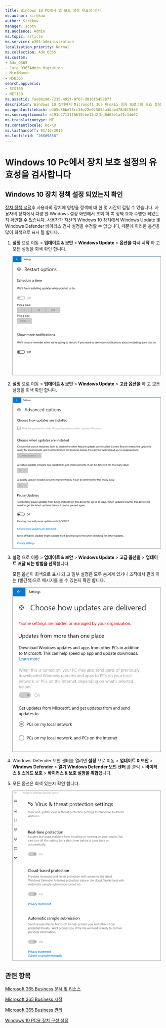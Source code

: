 ```yaml
---
title: Windows 10 PC에서 앱 보호 설정 유효성 검사
ms.author: sirkkuw
author: Sirkkuw
manager: scotv
ms.audience: Admin
ms.topic: article
ms.service: o365-administration
localization_priority: Normal
ms.collection: Adm_O365
ms.custom:
- Adm_O365
- Core_O365Admin_Migration
- MiniMaven
- MSB365
search.appverid:
- BCS160
- MET150
ms.assetid: fae8819d-7235-495f-9f07-d016f545887f
description: Windows 10 장치에서 Microsoft 365 비즈니스 응용 프로그램 보호 설정의 유효성을 검사 하는 방법에 알아봅니다.
ms.openlocfilehash: db05c86bd75cc30e22e025034a3dab478d0f5365
ms.sourcegitcommit: e491c4713115610cbe13d2fbd0d65e1a41c34d62
ms.translationtype: MT
ms.contentlocale: ko-KR
ms.lasthandoff: 01/16/2019
ms.locfileid: "26869886"
---
```

# <a name="validate-device-protection-settings-on-windows-10-pcs"></a>Windows 10 Pc에서 장치 보호 설정의 유효성을 검사합니다

## <a name="verify-that-windows-10-device-policies-are-set"></a>Windows 10 장치 정책 설정 되었는지 확인

[장치 정책 설정](protection-settings-for-windows-10-pcs.md)후 사용자의 장치에 영향을 정책에 대 한 몇 시간이 걸릴 수 있습니다. 사용자의 장치에서 다양 한 Windows 설정 화면에서 조회 하 여 정책 효과 수행한 되었는지 확인할 수 있습니다. 사용자가 자신의 Windows 10 장치에서 Windows Update 및 Windows Defender 바이러스 검사 설정을 수정할 수 없습니다, 때문에 이러한 옵션을 많이 회색으로 표시 될 합니다.
  
1. **설정** 으로 이동 \> **업데이트 &amp; 보안** \> **Windows Update** \> **옵션을 다시 시작** 하 고 모든 설정을 회색 확인 합니다. 
    
    ![모든 다시 시작 옵션은 회색으로 표시 합니다.](media/31308da9-18b0-47c5-bbf6-d5fa6747c376.png)
  
2. **설정** 으로 이동 \> **업데이트 &amp; 보안** \> **Windows Update** \> **고급 옵션을** 하 고 모든 설정을 회색 확인 합니다. 
    
    ![Windows 고급 업데이트 옵션은 모든 회색으로 표시 합니다.](media/049cf281-d503-4be9-898b-c0a3286c7fc2.png)
  
3. **설정** 으로 이동 \> **업데이트 &amp; 보안** \> **Windows Update** \> **고급 옵션을** \> **업데이트 배달 되는 방법을 선택**합니다.
    
    모든 옵션이 회색으로 표시 되 고 일부 설정은 모두 숨겨져 있거나 조직에서 관리 하는 (빨간색)으로 메시지를 볼 수 있는지 확인 합니다.
    
    ![업데이트 배달 되는 방법을 선택 설정을 모두 숨겨져 있거나 조직에서 관리 하는 페이지를 나타냅니다.](media/6b3e37c5-da41-4afd-9983-b4f406216b59.png)
  
4. Windows Defender 보안 센터를 열려면 **설정** 으로 이동 \> **업데이트 &amp; 보안** \> **Windows Defender** \> **열기 Windows Defender 보안 센터** 를 클릭 \> **바이러스 &amp; 스레드 보호** \> **바이러스 &amp; 보호 설정을 위협**합니다. 
    
5. 모든 옵션은 회색 있는지 확인 합니다. 
    
    ![바이러스 및 위협 보호 설정은 회색으로 표시 됩니다.](media/9ca68d40-a5d9-49d7-92a4-c581688b5926.png)
  
## <a name="related-topics"></a>관련 항목

[Microsoft 365 Business 문서 및 리소스](https://go.microsoft.com/fwlink/p/?linkid=853701)
  
[Microsoft 365 Business 시작](microsoft-365-business-overview.md)
  
[Microsoft 365 Business 관리](manage.md)
  
[Windows 10 PC용 장치 구성 설정](protection-settings-for-windows-10-pcs.md)
  

